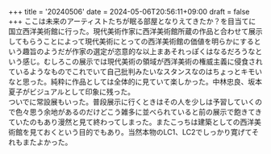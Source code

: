 +++
title = '20240506'
date = 2024-05-06T20:56:11+09:00
draft = false
+++
ここは未来のアーティストたちが眠る部屋となりえてきたか？を目当てに国立西洋美術館に行った。現代美術作家に西洋美術館所蔵の作品と合わせて展示してもらうことによって現代美術にとっての西洋美術館の価値を明らかにするという趣旨のようだが作家の選定が恣意的な以上まあそれっぽくはなるだろうなという感じ。むしろこの展示では現代美術の領域が西洋美術の権威主義に侵食されているようなものでこれでいて自己批判みたいなスタンスなのはちょっとキモいなと思った。純粋に作品としては全体的に見ていて楽しかった。中林忠良、坂本夏子がビジュアルとして印象に残った。  
ついでに常設展もいった。普段展示に行くときはその人を少しは予習していくので色々思う余地があるのだけどこう雑多に並べられていると前の展示で飽きてきていたのもあり漫然と見て終わってしまった。またこっちは建築としての西洋美術館を見ておくという目的でもあり。当然本物のLC1、LC2でしっかり寛げてそれもまたよかった。
